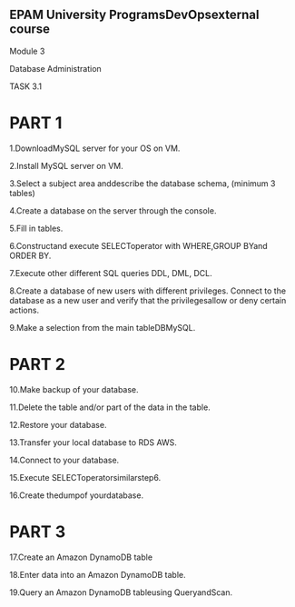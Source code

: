 ## EPAM University ProgramsDevOpsexternal course

Module 3

Database Administration

TASK 3.1

# PART 1

1.DownloadMySQL server for your OS on VM.

2.Install MySQL server on VM.

3.Select a subject area anddescribe the database schema, (minimum 3 tables)

4.Create a database on the server through the console.

5.Fill in tables.

6.Constructand execute SELECToperator with WHERE,GROUP BYand ORDER BY.

7.Execute other different SQL queries DDL, DML, DCL.

8.Create a database of new users with different privileges. Connect to the database as a new user and verify that the privilegesallow or deny 
certain actions.

9.Make a selection from the main tableDBMySQL.

# PART 2

10.Make backup of your database.

11.Delete the table and/or part of the data in the table.

12.Restore your database.

13.Transfer your local database to RDS AWS.

14.Connect to your database.

15.Execute SELECToperatorsimilarstep6.

16.Create thedumpof yourdatabase.

# PART 3

17.Create an Amazon DynamoDB table

18.Enter data into an Amazon DynamoDB table.

19.Query an Amazon DynamoDB tableusing QueryandScan.


